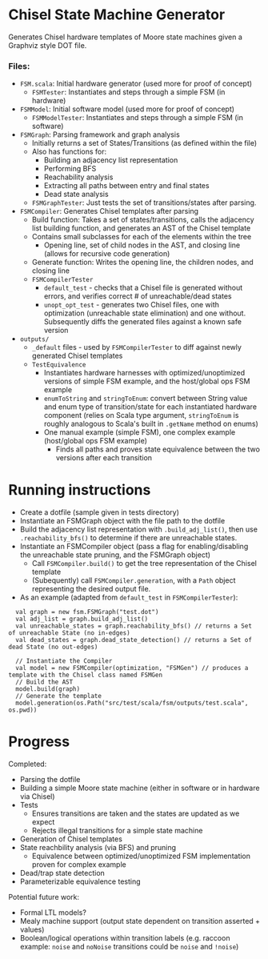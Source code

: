 Chisel State Machine Generator
==============================
Generates Chisel hardware templates of Moore state machines given a Graphviz style DOT file. 

### Files:
- `FSM.scala`: Initial hardware generator (used more for proof of concept)
  - `FSMTester`: Instantiates and steps through a simple FSM (in hardware)
- `FSMModel`: Initial software model (used more for proof of concept)
  - `FSMModelTester`: Instantiates and steps through a simple FSM (in software)
- `FSMGraph`: Parsing framework and graph analysis
  - Initially returns a set of States/Transitions (as defined within the file)
  - Also has functions for:
    - Building an adjacency list representation
    - Performing BFS
    - Reachability analysis
    - Extracting all paths between entry and final states
    - Dead state analysis
  - `FSMGraphTester`: Just tests the set of transitions/states after parsing.  
- `FSMCompiler`: Generates Chisel templates after parsing
  - Build function: Takes a set of states/transitions, calls the adjacency list building function, and generates an AST of the Chisel template
  - Contains small subclasses for each of the elements within the tree
    - Opening line, set of child nodes in the AST, and closing line (allows for recursive code generation)
  - Generate function: Writes the opening line, the children nodes, and closing line
  - `FSMCompilerTester`
    - `default_test` - checks that a Chisel file is generated without errors, and verifies correct # of unreachable/dead states
    - `unopt_opt_test` - generates two Chisel files, one with optimization (unreachable state elimination) and one without. Subsequently diffs the generated files against a known safe version
- `outputs/`
  - `_default` files - used by `FSMCompilerTester` to diff against newly generated Chisel templates
  - `TestEquivalence`
    - Instantiates hardware harnesses with optimized/unoptimized versions of simple FSM example, and the host/global ops FSM example
    - `enumToString` and `stringToEnum`: convert between String value and enum type of transition/state for each instantiated hardware component (relies on Scala type argument, `stringToEnum` is roughly analogous to Scala's built in `.getName` method on enums)
    - One manual example (simple FSM), one complex example (host/global ops FSM example)
      - Finds all paths and proves state equivalence between the two versions after each transition

Running instructions
====================
- Create a dotfile (sample given in tests directory)
- Instantiate an FSMGraph object with the file path to the dotfile
- Build the adjacency list representation with `.build_adj_list()`, then use `.reachability_bfs()` to determine if there are unreachable states.
- Instantiate an FSMCompiler object (pass a flag for enabling/disabling the unreachable state pruning, and the FSMGraph object)
  - Call `FSMCompiler.build()` to get the tree representation of the Chisel template
  - (Subequently) call `FSMCompiler.generation`, with a `Path` object representing the desired output file. 
- As an example (adapted from `default_test` in `FSMCompilerTester`):

```
  val graph = new fsm.FSMGraph("test.dot")
  val adj_list = graph.build_adj_list()
  val unreachable_states = graph.reachability_bfs() // returns a Set of unreachable State (no in-edges)
  val dead_states = graph.dead_state_detection() // returns a Set of dead State (no out-edges)
  
  // Instantiate the Compiler
  val model = new FSMCompiler(optimization, "FSMGen") // produces a template with the Chisel class named FSMGen
  // Build the AST
  model.build(graph)
  // Generate the template
  model.generation(os.Path("src/test/scala/fsm/outputs/test.scala", os.pwd))
```

Progress
========
Completed:
  - Parsing the dotfile
  - Building a simple Moore state machine (either in software or in hardware via Chisel)
  - Tests
    - Ensures transitions are taken and the states are updated as we expect
    - Rejects illegal transitions for a simple state machine
  - Generation of Chisel templates
  - State reachbility analysis (via BFS) and pruning
    - Equivalence between optimized/unoptimized FSM implementation proven for complex example
  - Dead/trap state detection
  - Parameterizable equivalence testing

Potential future work:
  - Formal LTL models?
  - Mealy machine support (output state dependent on transition asserted + values)
  - Boolean/logical operations within transition labels (e.g. raccoon example: `noise` and `noNoise` transitions could be `noise` and `!noise`)